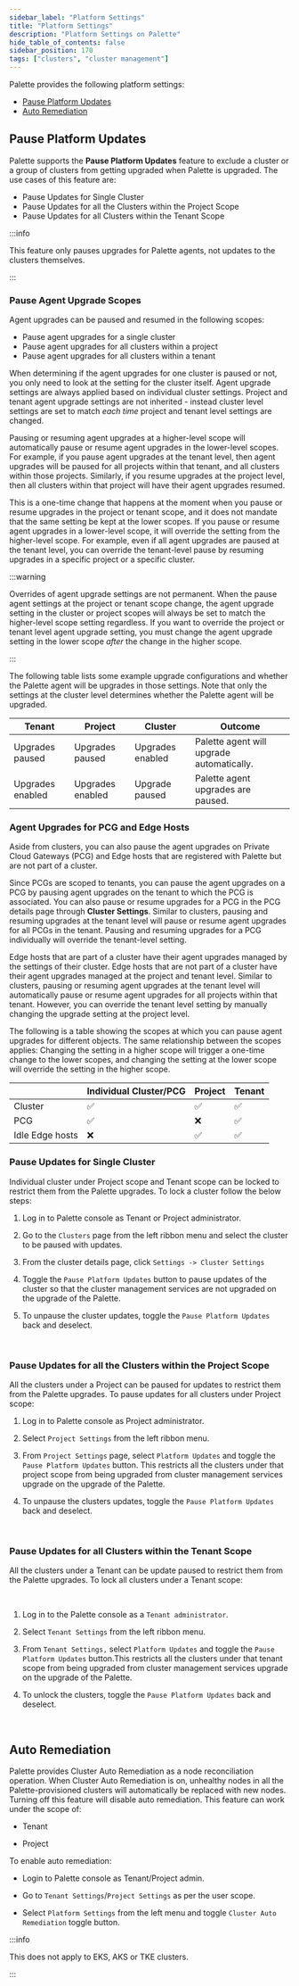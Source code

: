 ```yaml
---
sidebar_label: "Platform Settings"
title: "Platform Settings"
description: "Platform Settings on Palette"
hide_table_of_contents: false
sidebar_position: 170
tags: ["clusters", "cluster management"]
---
```


Palette provides the following platform settings:

- [Pause Platform Updates](#pause-platform-updates)
- [Auto Remediation](#auto-remediation)

## Pause Platform Updates

Palette supports the **Pause Platform Updates** feature to exclude a cluster or a group of clusters from getting
upgraded when Palette is upgraded. The use cases of this feature are:

- Pause Updates for Single Cluster
- Pause Updates for all the Clusters within the Project Scope
- Pause Updates for all Clusters within the Tenant Scope

:::info

This feature only pauses upgrades for Palette agents, not updates to the clusters themselves.

:::

### Pause Agent Upgrade Scopes

Agent upgrades can be paused and resumed in the following scopes:

- Pause agent upgrades for a single cluster
- Pause agent upgrades for all clusters within a project
- Pause agent upgrades for all clusters within a tenant

When determining if the agent upgrades for one cluster is paused or not, you only need to look at the setting for the
cluster itself. Agent upgrade settings are always applied based on individual cluster settings. Project and tenant agent
upgrade settings are not inherited - instead cluster level settings are set to match _each time_ project and tenant
level settings are changed.

Pausing or resuming agent upgrades at a higher-level scope will automatically pause or resume agent upgrades in the
lower-level scopes. For example, if you pause agent upgrades at the tenant level, then agent upgrades will be paused for
all projects within that tenant, and all clusters within those projects. Similarly, if you resume upgrades at the
project level, then all clusters within that project will have their agent upgrades resumed.

This is a one-time change that happens at the moment when you pause or resume upgrades in the project or tenant scope,
and it does not mandate that the same setting be kept at the lower scopes. If you pause or resume agent upgrades in a
lower-level scope, it will override the setting from the higher-level scope. For example, even if all agent upgrades are
paused at the tenant level, you can override the tenant-level pause by resuming upgrades in a specific project or a
specific cluster.

:::warning

Overrides of agent upgrade settings are not permanent. When the pause agent settings at the project or tenant scope
change, the agent upgrade setting in the cluster or project scopes will always be set to match the higher-level scope
setting regardless. If you want to override the project or tenant level agent upgrade setting, you must change the agent
upgrade setting in the lower scope _after_ the change in the higher scope.

:::

The following table lists some example upgrade configurations and whether the Palette agent will be upgrades in those
settings. Note that only the settings at the cluster level determines whether the Palette agent will be upgraded.

| Tenant           | Project          | Cluster          | Outcome                                   |
| ---------------- | ---------------- | ---------------- | ----------------------------------------- |
| Upgrades paused  | Upgrades paused  | Upgrades enabled | Palette agent will upgrade automatically. |
| Upgrades enabled | Upgrades enabled | Upgrade paused   | Palette agent upgrades are paused.        |

### Agent Upgrades for PCG and Edge Hosts

Aside from clusters, you can also pause the agent upgrades on Private Cloud Gateways (PCG) and Edge hosts that are
registered with Palette but are not part of a cluster.

Since PCGs are scoped to tenants, you can pause the agent upgrades on a PCG by pausing agent upgrades on the tenant to
which the PCG is associated. You can also pause or resume upgrades for a PCG in the PCG details page through **Cluster
Settings**. Similar to clusters, pausing and resuming upgrades at the tenant level will pause or resume agent upgrades
for all PCGs in the tenant. Pausing and resuming upgrades for a PCG individually will override the tenant-level setting.

Edge hosts that are part of a cluster have their agent upgrades managed by the settings of their cluster. Edge hosts
that are not part of a cluster have their agent upgrades managed at the project and tenant level. Similar to clusters,
pausing or resuming agent upgrades at the tenant level will automatically pause or resume agent upgrades for all
projects within that tenant. However, you can override the tenant level setting by manually changing the upgrade setting
at the project level.

The following is a table showing the scopes at which you can pause agent upgrades for different objects. The same
relationship between the scopes applies: Changing the setting in a higher scope will trigger a one-time change to the
lower scopes, and changing the setting at the lower scope will override the setting in the higher scope.

|                 | Individual Cluster/PCG | Project | Tenant |
| --------------- | ---------------------- | ------- | ------ |
| Cluster         | ✅                     | ✅      | ✅     |
| PCG             | ✅                     | ❌      | ✅     |
| Idle Edge hosts | ❌                     | ✅      | ✅     |

### Pause Updates for Single Cluster

Individual cluster under Project scope and Tenant scope can be locked to restrict them from the Palette upgrades. To
lock a cluster follow the below steps:

1. Log in to Palette console as Tenant or Project administrator.

2. Go to the `Clusters` page from the left ribbon menu and select the cluster to be paused with updates.

3. From the cluster details page, click `Settings -> Cluster Settings`

4. Toggle the `Pause Platform Updates` button to pause updates of the cluster so that the cluster management services
   are not upgraded on the upgrade of the Palette.

5. To unpause the cluster updates, toggle the `Pause Platform Updates` back and deselect.

<br />

### Pause Updates for all the Clusters within the Project Scope

All the clusters under a Project can be paused for updates to restrict them from the Palette upgrades. To pause updates
for all clusters under Project scope:

1. Log in to Palette console as Project administrator.

2. Select `Project Settings` from the left ribbon menu.

3. From `Project Settings` page, select `Platform Updates` and toggle the `Pause Platform Updates` button. This
   restricts all the clusters under that project scope from being upgraded from cluster management services upgrade on
   the upgrade of the Palette.

4. To unpause the clusters updates, toggle the `Pause Platform Updates` back and deselect.

<br />

### Pause Updates for all Clusters within the Tenant Scope

All the clusters under a Tenant can be update paused to restrict them from the Palette upgrades. To lock all clusters
under a Tenant scope:

<br />

1. Log in to the Palette console as a `Tenant administrator`.

2. Select `Tenant Settings` from the left ribbon menu.

3. From `Tenant Settings,` select `Platform Updates` and toggle the `Pause Platform Updates` button.This restricts all
   the clusters under that tenant scope from being upgraded from cluster management services upgrade on the upgrade of
   the Palette.

4. To unlock the clusters, toggle the `Pause Platform Updates` back and deselect.

<br />

## Auto Remediation

Palette provides Cluster Auto Remediation as a node reconciliation operation. When Cluster Auto Remediation is on,
unhealthy nodes in all the Palette-provisioned clusters will automatically be replaced with new nodes. Turning off this
feature will disable auto remediation. This feature can work under the scope of:

- Tenant

- Project

To enable auto remediation:

- Login to Palette console as Tenant/Project admin.

- Go to `Tenant Settings`/`Project Settings` as per the user scope.

- Select `Platform Settings` from the left menu and toggle `Cluster Auto Remediation` toggle button.

:::info

This does not apply to EKS, AKS or TKE clusters.

:::
